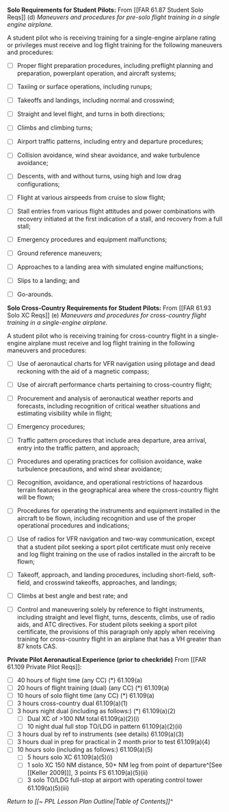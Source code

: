 **Solo Requirements for Student Pilots:**
From [[FAR 61.87 Student Solo Reqs]] (d) *Maneuvers and procedures for pre-solo flight training in a single engine airplane.*

A student pilot who is receiving training for a single-engine airplane rating or privileges must receive and log flight training for the following maneuvers and procedures:
- [ ] Proper flight preparation procedures, including preflight planning and preparation, powerplant operation, and aircraft systems;
- [ ] Taxiing or surface operations, including runups;
- [ ] Takeoffs and landings, including normal and crosswind;
- [ ] Straight and level flight, and turns in both directions;
- [ ] Climbs and climbing turns;
- [ ] Airport traffic patterns, including entry and departure procedures;
- [ ] Collision avoidance, wind shear avoidance, and wake turbulence avoidance;
- [ ] Descents, with and without turns, using high and low drag configurations;
- [ ] Flight at various airspeeds from cruise to slow flight;
- [ ] Stall entries from various flight attitudes and power combinations with recovery initiated at the first indication of a stall, and recovery from a full stall;
- [ ] Emergency procedures and equipment malfunctions;
- [ ] Ground reference maneuvers;
- [ ] Approaches to a landing area with simulated engine malfunctions;
- [ ] Slips to a landing; and
- [ ] Go-arounds.


**Solo Cross-Country Requirements for Student Pilots:**
From [[FAR 61.93 Solo XC Reqs]] (e) *Maneuvers and procedures for cross-country flight training in a single-engine airplane.*

A student pilot who is receiving training for cross-country flight in a single-engine airplane must receive and log flight training in the following maneuvers and procedures:
- [ ] Use of aeronautical charts for VFR navigation using pilotage and dead reckoning with the aid of a magnetic compass;
- [ ] Use of aircraft performance charts pertaining to cross-country flight;
- [ ] Procurement and analysis of aeronautical weather reports and forecasts, including recognition of critical weather situations and estimating visibility while in flight;
- [ ] Emergency procedures;
- [ ] Traffic pattern procedures that include area departure, area arrival, entry into the traffic pattern, and approach;
- [ ] Procedures and operating practices for collision avoidance, wake turbulence precautions, and wind shear avoidance;
- [ ] Recognition, avoidance, and operational restrictions of hazardous terrain features in the geographical area where the cross-country flight will be flown;
- [ ] Procedures for operating the instruments and equipment installed in the aircraft to be flown, including recognition and use of the proper operational procedures and indications;
- [ ] Use of radios for VFR navigation and two-way communication, except that a student pilot seeking a sport pilot certificate must only receive and log flight training on the use of radios installed in the aircraft to be flown;
- [ ] Takeoff, approach, and landing procedures, including short-field, soft-field, and crosswind takeoffs, approaches, and landings;
- [ ] Climbs at best angle and best rate; and
- [ ] Control and maneuvering solely by reference to flight instruments, including straight and level flight, turns, descents, climbs, use of radio aids, and ATC directives. For student pilots seeking a sport pilot certificate, the provisions of this paragraph only apply when receiving training for cross-country flight in an airplane that has a VH greater than 87 knots CAS.


**Private Pilot Aeronautical Experience (prior to checkride)**
From [[FAR 61.109 Private Pilot Reqs]]:
- [ ] 40 hours of flight time (any CC) (\*) 61.109(a)
- [ ] 20 hours of flight training (dual) (any CC) (\*) 61.109(a)
- [ ] 10 hours of solo flight time (any CC) (\*) 61.109(a)
- [ ] 3 hours cross-country dual 61.109(a)(1)
- [ ] 3 hours night dual (including as follows:) (\*) 61.109(a)(2)
	- [ ] Dual XC of >100 NM total 61.109(a)(2)(i)
	- [ ] 10 night dual full stop TO/LDG in pattern 61.109(a)(2)(ii)
- [ ] 3 hours dual by ref to instruments (see details) 61.109(a)(3)
- [ ] 3 hours dual in prep for practical in 2 month prior to test 61.109(a)(4)
- [ ] 10 hours solo (including as follows:) 61.109(a)(5)
	- [ ] 5 hours solo XC 61.109(a)(5)(i)
	- [ ] 1 solo XC 150 NM distance, 50+ NM leg from point of departure^[See [[Keller 2009]]], 3 points FS 61.109(a)(5)(ii)
	- [ ] 3 solo TO/LDG full-stop at airport with operating control tower 61.109(a)(5)(iii)

*Return to [[~ PPL Lesson Plan Outline|Table of Contents]]^*